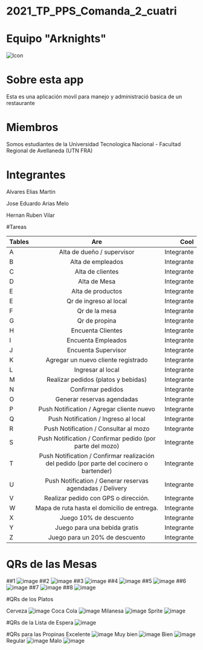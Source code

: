 # 2021_TP_PPS_Comanda_2_cuatri
# Equipo "Arknights"

![Icon](https://user-images.githubusercontent.com/36265028/140659793-70f971d6-8814-48cc-8bcc-be0ca936ad2a.png)

# Sobre esta app
Esta es una aplicación movil para manejo y administració basica de un restaurante

# Miembros
Somos estudiantes de la Universidad Tecnologica Nacional - Facultad Regional de Avellaneda (UTN FRA)

# Integrantes
Alvares Elias Martin

Jose Eduardo Arias Melo

Hernan Ruben Vilar

#Tareas

| Tables        | Are           | Cool  |
| ------------- |:-------------:| -----:|
| A | Alta de dueño / supervisor | Integrante |
| B | Alta de empleados | Integrante |
| C | Alta de clientes | Integrante |
| D | Alta de Mesa | Integrante |
| E | Alta de productos | Integrante |
| E | Qr de ingreso al local | Integrante |
| F | Qr de la mesa | Integrante |
| G | Qr de propina | Integrante |
| H | Encuenta Clientes | Integrante |
| I | Encuenta Empleados | Integrante |
| J | Encuenta Supervisor | Integrante |
| K | Agregar un nuevo cliente registrado | Integrante |
| L | Ingresar al local | Integrante |
| M | Realizar pedidos (platos y bebidas) | Integrante |
| N | Confirmar pedidos | Integrante |
| O | Generar reservas agendadas | Integrante |
| P | Push Notification / Agregar cliente nuevo | Integrante |
| Q | Push Notification / Ingreso al local | Integrante |
| R | Push Notification / Consultar al mozo | Integrante |
| S | Push Notification / Confirmar pedido (por parte del mozo) | Integrante |
| T | Push Notification / Confirmar realización del pedido (por parte del cocinero o bartender) | Integrante |
| U | Push Notification / Generar reservas agendadas / Delivery | Integrante |
| V | Realizar pedido con GPS o dirección. | Integrante |
| W | Mapa de ruta hasta el domicilio de entrega. | Integrante |
| X | Juego 10% de descuento | Integrante |
| Y | Juego para una bebida gratis | Integrante |
| Z | Juego para un 20% de descuento | Integrante |

# QRs de las Mesas
##1
![image](https://user-images.githubusercontent.com/36265028/140660702-4d9e76b9-5040-46c5-b80d-6099e0032dc1.png)
##2
![image](https://user-images.githubusercontent.com/36265028/140660706-ebea8904-c200-45f8-9984-97035b553842.png)
##3
![image](https://user-images.githubusercontent.com/36265028/140660709-955bd2f9-bcaa-465e-9c09-5e9bfd0c1010.png)
##4
![image](https://user-images.githubusercontent.com/36265028/140660714-22962cd7-5409-4b10-ad49-c00f35b23617.png)
##5
![image](https://user-images.githubusercontent.com/36265028/140660720-e2017cfc-4997-4384-ab8f-f26f41fd3a24.png)
##6
![image](https://user-images.githubusercontent.com/36265028/140660728-4c96b3de-39c8-4b2f-a6ed-d698d52877ea.png)
##7
![image](https://user-images.githubusercontent.com/36265028/140660732-b81131f2-69d4-423a-a97d-a54cd0a48513.png)
##8
![image](https://user-images.githubusercontent.com/36265028/140660738-70a61d5f-8201-4f8c-af10-2a95267b6c25.png)

#QRs de los Platos

Cerveza 
![image](https://user-images.githubusercontent.com/36265028/140660763-cd511d28-3732-4f76-9684-26057cfb4e6e.png)
Coca Cola 
![image](https://user-images.githubusercontent.com/36265028/140660775-0a69e2db-65a9-40b2-98fa-14b2595e9177.png)
Milanesa 
![image](https://user-images.githubusercontent.com/36265028/140660782-e73f6aad-cec5-4f14-afe3-90c4f6fdbcbb.png)
Sprite 
![image](https://user-images.githubusercontent.com/36265028/140660791-58ed6c2f-3220-4114-9da5-bb38c2a15336.png)

#QRs de la Lista de Espera 
![image](https://user-images.githubusercontent.com/36265028/140660809-92e8af10-c36c-49ca-96c8-7afc3aa157b6.png)

#QRs para las Propinas
Excelente 
![image](https://user-images.githubusercontent.com/36265028/140660821-b394a9f2-9773-4258-87dd-5b653975673b.png)
Muy bien 
![image](https://user-images.githubusercontent.com/36265028/140660827-69f18ff8-f360-4ec5-b458-2572cc24ab5b.png)
Bien 
![image](https://user-images.githubusercontent.com/36265028/140660835-a1fe16e0-1271-430e-b1bb-5ba94a9d2640.png)
Regular 
![image](https://user-images.githubusercontent.com/36265028/140660839-86ec8586-8d5d-4c7e-98cb-fec6ccdd4b53.png)
Malo 
![image](https://user-images.githubusercontent.com/36265028/140660852-99adfe8d-1681-4744-8a3b-3515077ea2b5.png)




